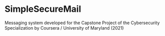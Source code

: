 # SimpleSecureMail
Messaging system developed for the Capstone Project of the Cybersecurity Specialization by Coursera / University of Maryland (2021)
